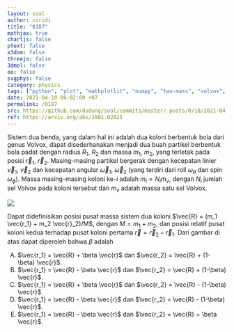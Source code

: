 ```yaml
---
layout: soal
author: viridi
title: "0187"
mathjax: true
chartjs: false
ptext: false
x3dom: false
threejs: false
3dmol: false
oo: false
svgphys: false
category: physics
tags: ["python", "plot", "mathplotlit", "numpy", "two-mass", "volvox", "ellipse", "fi3201", "2020-2"]
date: 2021-04-10 06:02:00 +07
permalink: /0187
src: https://github.com/dudung/soal/commits/master/_posts/0/18/2021-04-09-two-mass-system-1.md
ref: https://arxiv.org/abs/2001.02825
---
```

Sistem dua benda, yang dalam hal ini adalah dua koloni berbentuk bola dari genus Volvox, dapat disederhanakan menjadi dua buah partikel berbentuk bola padat dengan radius $R_1$, $R_2$ dan massa $m_1$, $m_2$, yang terletak pada posisi $\vec{r} _1$, $\vec{r} _2$. Masing-masing partikel bergerak dengan kecepatan linier $\vec{v}_1$, $\vec{v}_2$ dan kecepatan angular $\vec{\omega} _1$,  $\vec{\omega} _2$ (yang terdiri dari roll $\omega _\theta$ dan spin $\omega _\phi$). Massa masing-masing koloni ke-$i$ adalah $m_i = N_i m _v$, dengan $N_i$ jumlah sel Volvox pada koloni tersebut dan $m_v$ adalah massa satu sel Volvox. 

![]({{site.baseurl}}/assets/img/0/18/0186.png)

Dapat didefinisikan posisi pusat massa sistem dua koloni $\vec{R} = (m_1 \vec{r_1} + m_2 \vec{r}_2)/M$, dengan $M = m_1 + m_2$, dan posisi relatif pusat koloni kedua terhadap pusat koloni pertama $\vec{r} = \vec{r}_2 - \vec{r}_1$. Dari gambar di atas dapat diperoleh bahwa $\beta$ adalah

<ol type="A">
<li>$\vec{r_1} = \vec{R} + \beta \vec{r}$ dan $\vec{r_2} = \vec{R} + (1-\beta) \vec{r}$.
<li>$\vec{r_1} = \vec{R} - \beta \vec{r}$ dan $\vec{r_2} = \vec{R} + (1-\beta) \vec{r}$.
<li>$\vec{r_1} = \vec{R} + \beta \vec{r}$ dan $\vec{r_2} = \vec{R} - (1-\beta) \vec{r}$.
<li>$\vec{r_1} = \vec{R} - \beta \vec{r}$ dan $\vec{r_2} = \vec{R} - (1-\beta) \vec{r}$.
<li>$\vec{r_1} = \vec{R} - \beta \vec{r}$ dan $\vec{r_2} = \vec{R} + \beta \vec{r}$.
